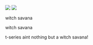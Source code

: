 <!DOCTYPE html>
<html>
<head>
  <title>page 1</title>
  <style>
    color: #FFBF00
  </style>
</head>

<body>
  <img src="https://www.google.com.sg/url?sa=i&source=images&cd=&cad=rja&uact=8&ved=2ahUKEwiv5sTEn-XfAhUBOI8KHRxiD1YQjRx6BAgBEAU&url=https%3A%2F%2Fplus.google.com%2F110296105043821400893&psig=AOvVaw1prFs4TJDBQVqmhrhHr1Ra&ust=1547279522106392">
  <img src="https://www.google.com/url?sa=i&source=images&cd=&cad=rja&uact=8&ved=2ahUKEwjal7Cr3_bfAhWDXCsKHbAdA5cQjRx6BAgBEAU&url=https%3A%2F%2Fwww.fishersci.com%2Fshop%2Fproducts%2F3m-scotch-brite-medium-duty-scrub-sponge-no-74-dual-action-scrub-sponge%2F19047250&psig=AOvVaw0nmFGd0OGnIl4C7istddy4&ust=1547880764153849">
  <p> witch savana </p>
  <p> witch savana </p>
  <p> t-series aint nothing but a witch savana! </p>
</body>
</html>
